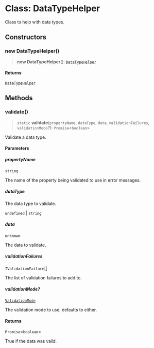 # Class: DataTypeHelper

Class to help with data types.

## Constructors

### new DataTypeHelper()

> **new DataTypeHelper**(): [`DataTypeHelper`](DataTypeHelper.md)

#### Returns

[`DataTypeHelper`](DataTypeHelper.md)

## Methods

### validate()

> `static` **validate**(`propertyName`, `dataType`, `data`, `validationFailures`, `validationMode`?): `Promise`\<`boolean`\>

Validate a data type.

#### Parameters

##### propertyName

`string`

The name of the property being validated to use in error messages.

##### dataType

The data type to validate.

`undefined` | `string`

##### data

`unknown`

The data to validate.

##### validationFailures

`IValidationFailure`[]

The list of validation failures to add to.

##### validationMode?

[`ValidationMode`](../type-aliases/ValidationMode.md)

The validation mode to use, defaults to either.

#### Returns

`Promise`\<`boolean`\>

True if the data was valid.

